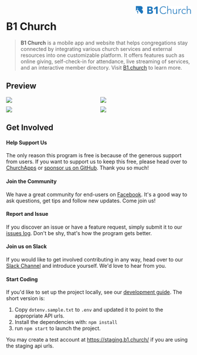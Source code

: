 <img align="right" width="150" src="https://raw.githubusercontent.com/ChurchApps/B1App/main/public/images/logo.png">

# B1 Church

> **B1 Church** is a mobile app and website that helps congregations stay connected by integrating various church services and external resources into one customizable platform. It offers features such as online giving, self-check-in for attendance, live streaming of services, and an interactive member directory. Visit [B1.church](https://b1.church/) to learn more.

## Preview
<div style="display: flex;gap: 10px;">
    <img style="width: 49%;" src="https://github.com/ChurchApps/B1App/assets/1447203/efca22f3-baf2-4086-b32a-9cdcda50c624">
    <img style="width: 49%;" src="https://github.com/ChurchApps/B1App/assets/1447203/27220a9f-1670-4a68-a44b-b14d0a9a61d5">
</div>
<div style="display: flex;gap: 10px;margin-top: 10px;">
    <img style="width: 49%;" src="https://github.com/ChurchApps/B1App/assets/1447203/b10b49bd-9674-4138-af16-a8bcc7ea8274">
    <img style="width: 49%;" src="https://github.com/ChurchApps/B1App/assets/1447203/88eb924a-f6bf-4428-8477-946dea708a2c">
</div>

## Get Involved

#### Help Support Us
The only reason this program is free is because of the generous support from users. If you want to support us to keep this free, please head over to [ChurchApps](https://churchapps/partner) or [sponsor us on GitHub](https://github.com/sponsors/ChurchApps/). Thank you so much!

#### Join the Community
We have a great community for end-users on [Facebook](https://www.facebook.com/churchapps.org).  It's a good way to ask questions, get tips and follow new updates.  Come join us!

#### Report and Issue
If you discover an issue or have a feature request, simply submit it to our [issues log](https://github.com/ChurchApps/ChurchAppsSupport).  Don't be shy, that's how the program gets better.

#### Join us on Slack
If you would like to get involved contributing in any way, head over to our [Slack Channel](https://join.slack.com/t/livechurchsolutions/shared_invite/zt-i88etpo5-ZZhYsQwQLVclW12DKtVflg) and introduce yourself.  We'd love to hear from you.

#### Start Coding
If you'd like to set up the project locally, see our [development guide](https://churchapps.org/dev).  The short version is:

1. Copy `dotenv.sample.txt` to `.env` and updated it to point to the appropriate API urls.
2. Install the dependencies with: `npm install`
3. run `npm start` to launch the project.

You may create a test account at https://staging.b1.church/ if you are using the staging api urls.
